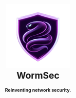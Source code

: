 
<h1 align="center">
  <br>
  <a href="http://wormsec.github.io/"><img src="https://raw.githubusercontent.com/WormSec/.github/refs/heads/main/img/wormsec.png" alt="WormSec" width="200"></a>
  <br>
  WormSec
  <br>
</h1>

<h4 align="center">Reinventing network security.</h4>

